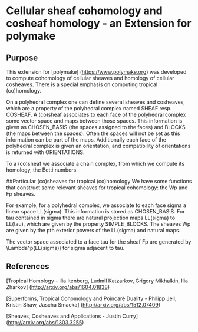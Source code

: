 # Cellular sheaf cohomology and cosheaf homology - an Extension for polymake

## Purpose
This extension for [polymake] (https://www.polymake.org) was developed to compute cohomology of cellular sheaves
and homology of cellular cosheaves. There is a special emphasis on computing tropical (co)homology. 

On a polyhedral complex one can define several sheaves and cosheaves, which are 
a property of the polyhedral complex named SHEAF resp. COSHEAF.
A (co)sheaf associates to each face of the polyhedral complex some vector space 
and maps between those spaces. This information is given as CHOSEN_BASIS (the spaces 
assigned to the faces) and BLOCKS (the maps between the spaces).
Often the spaces will not be set as this information can be part of the maps.
Additionally each face of the polyhedral complex is given an orientation, and compatibility of orientations is returned with ORIENTATIONS.

To a (co)sheaf we associate a chain complex, from which we compute its homology, the Betti numbers.


##Particular (co)sheaves for tropical (co)homology 
We have some functions that construct some relevant sheaves for tropical cohomology: the Wp and Fp sheaves.

For example, for a polyhedral complex, we associate to each face sigma a linear space LL(sigma). 
This information is stored as CHOSEN_BASIS. 
For tau contained in sigma there are natural projection maps LL(sigma) to LL(tau), 
which are given by the property SIMPLE_BLOCKS.
The sheaves Wp are given by the pth exterior powers of the LL(sigma) and natural maps. 

The vector space associated to a face tau for the sheaf Fp are generated by \Lambda^p(LL(sigma)) for sigma adjacent to tau. 


## References
[Tropical Homology - Ilia Itenberg, Ludmil Katzarkov, Grigory Mikhalkin, Ilia Zharkov] (http://arxiv.org/abs/1604.01838)

[Superforms, Tropical Cohomology and Poincaré Duality - Philipp Jell, Kristin Shaw, Jascha Smacka] (http://arxiv.org/abs/1512.07409)

[Sheaves, Cosheaves and Applications - Justin Curry] (http://arxiv.org/abs/1303.3255)

